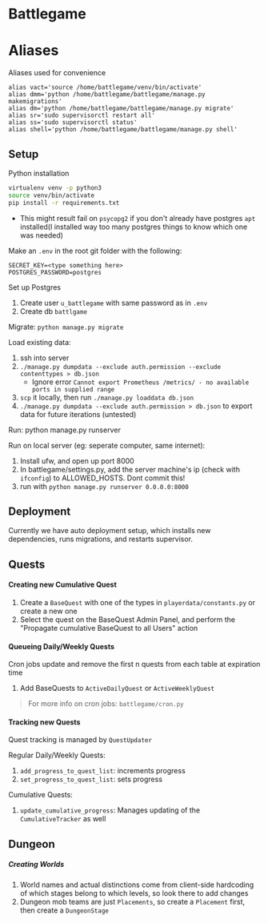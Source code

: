 # Battlegame
# Aliases
Aliases used for convenience
```
alias vact='source /home/battlegame/venv/bin/activate'
alias dmm='python /home/battlegame/battlegame/manage.py makemigrations'
alias dm='python /home/battlegame/battlegame/manage.py migrate'
alias sr='sudo supervisorctl restart all'
alias ss='sudo supervisorctl status'
alias shell='python /home/battlegame/battlegame/manage.py shell'
```
## Setup

Python installation
```bash
virtualenv venv -p python3
source venv/bin/activate
pip install -r requirements.txt
```
* This might result fail on `psycopg2` if you don't already have postgres `apt` installed(I installed way too many postgres things to know which one was needed)

Make an `.env` in the root git folder with the following:
```
SECRET_KEY=<type something here>
POSTGRES_PASSWORD=postgres
```

Set up Postgres

1. Create user `u_battlegame` with same password as in `.env`
1. Create db `battlgame`


Migrate:
`python manage.py migrate`

Load existing data:
1. ssh into server
1. `./manage.py dumpdata --exclude auth.permission --exclude contenttypes > db.json`
    * Ignore error `Cannot export Prometheus /metrics/ - no available ports in supplied range`
1. `scp` it locally, then run `./manage.py loaddata db.json`
1. `./manage.py dumpdata --exclude auth.permission > db.json` to export data for future iterations (untested)

Run:
python manage.py runserver

Run on local server (eg: seperate computer, same internet):
1. Install ufw, and open up port 8000
1. In battlegame/settings.py, add the server machine's ip (check with `ifconfig`) to ALLOWED_HOSTS. Dont commit this!
1. run with `python manage.py runserver 0.0.0.0:8000`

## Deployment

Currently we have auto deployment setup, which installs new dependencies,
runs migrations, and restarts supervisor.

## Quests
#### Creating new Cumulative Quest
1. Create a `BaseQuest` with one of the types in `playerdata/constants.py` or create a new one
1. Select the quest on the BaseQuest Admin Panel, and perform the
"Propagate cumulative BaseQuest to all Users" action

#### Queueing Daily/Weekly Quests
Cron jobs update and remove the first n quests from each table at expiration time
1. Add BaseQuests to `ActiveDailyQuest` or `ActiveWeeklyQuest`

> For more info on cron jobs: `battlegame/cron.py`

#### Tracking new Quests
Quest tracking is managed by `QuestUpdater`

Regular Daily/Weekly Quests:
1. `add_progress_to_quest_list`: increments progress
1. `set_progress_to_quest_list`: sets progress

Cumulative Quests:
1. `update_cumulative_progress`: Manages updating of the `CumulativeTracker` as well


## Dungeon
##### Creating Worlds
1. World names and actual distinctions come from client-side hardcoding of which stages
belong to which levels, so look there to add changes
1. Dungeon mob teams are just `Placements`, so create a `Placement` first, then create a `DungeonStage`
